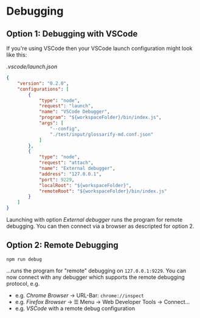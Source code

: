 # Debugging

## Option 1: Debugging with VSCode

If you're using VSCode then your VSCode launch configuration might look like
this:

*.vscode/launch.json*
```json
{
    "version": "0.2.0",
    "configurations": [
        {
            "type": "node",
            "request": "launch",
            "name": "VSCode Debugger",
            "program": "${workspaceFolder}/bin/index.js",
            "args": [
                "--config",
                "./test/input/glossarify-md.conf.json"
            ]
        },
        {
            "type": "node",
            "request": "attach",
            "name": "External debugger",
            "address": "127.0.0.1",
            "port": 9229,
            "localRoot": "${workspaceFolder}",
            "remoteRoot": "${workspaceFolder}/bin/index.js"
        }
    ]
}
```
Launching with option *External debugger* runs the program for remote debugging.
You can then connect via a browser as descripted for option 2.

## Option 2: Remote Debugging

```
npm run debug
```

...runs the program for "remote" debugging on `127.0.0.1:9229`. You can now
connect with any debugger which supports the remote debugging protocol, e.g.

- e.g. *Chrome Browser* -> URL-Bar: `chrome://inspect`
- e.g. *Firefox Browser* -> ☰ Menu -> Web Developer Tools -> Connect...
- e.g. *VSCode* with a remote debug configuration
